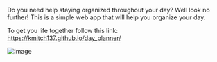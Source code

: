 Do you need help staying organized throughout your day? Well look no further! This is a simple web app that will help you organize your day. 

To get you life together follow this link: https://kmitch137.github.io/day_planner/





![image](https://github.com/KMitch137/day_planner/assets/124840930/5069dbaf-3744-4620-9569-74bf71cac127)
